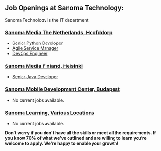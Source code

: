 ## Job Openings at Sanoma Technology:

Sanoma Technology is the IT department 


### [Sanoma Media The Netherlands, Hoofddorp](https://github.com/sanoma/jobs/tree/master/hoofddorp_jobs)

* [Senior Python Developer](https://github.com/sanoma/jobs/blob/master/hoofddorp_jobs/senior_python_developer.md)
* [Agile Service Manager](https://github.com/sanoma/jobs/blob/master/hoofddorp_jobs/agile_service_manager.md)
* [DevOps Engineer](https://github.com/sanoma/jobs/blob/master/hoofddorp_jobs/devops_engineer.md)

<!--* [Senior Big Data Engineer](https://github.com/sanoma/jobs/blob/master/hoofddorp_jobs/senior_big_data_engineer.md)-->


### [Sanoma Media Finland, Helsinki](https://github.com/sanoma/jobs/blob/master/helsinki_jobs)

* [Senior Java Developer](https://github.com/sanoma/jobs/blob/master/helsinki_jobs/senior_java_developer.md)
<!--* [DevOps Engineer](https://github.com/sanoma/jobs/blob/master/hoofddorp_jobs/devops_engineer.md)-->

### [Sanoma Mobile Development Center, Budapest](https://github.com/sanoma/jobs/blob/master/budapest_jobs)

* No current jobs available.

### [Sanoma Learning, Various Locations](https://github.com/sanoma/jobs/blob/master/sanomalearning_jobs/)

* No current jobs available.


**Don’t worry if you don't have all the skills or meet all the requirements. If you know 70% of what we’ve outlined and are willing to learn you’re welcome to apply. We're happy to enable your growth!**
